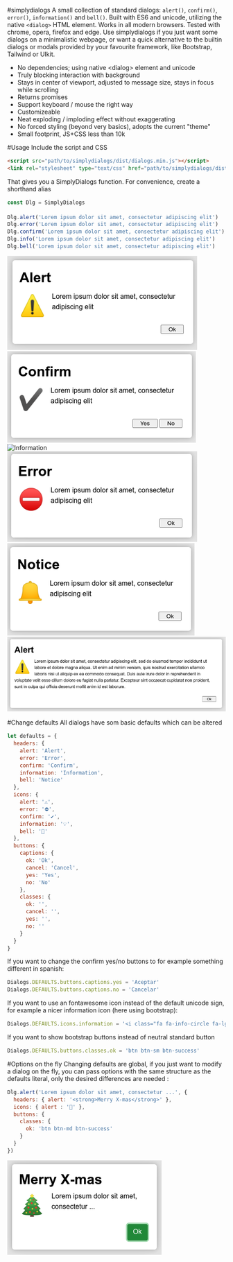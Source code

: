 #simplydialogs
A small collection of standard dialogs: ```alert()```, ```confirm()```, ```error()```, ```information()``` and ```bell()```. Built with ES6 and unicode, utilizing the native ```<dialog>``` HTML element. Works in all modern browsers. Tested with chrome, opera, firefox and edge. Use simplydialogs if you just want some dialogs on a minimalistic webpage, or want a quick alternative to the builtin dialogs or modals provided by your favourite framework, like Bootstrap, Tailwind or UIkit.

* No dependencies; using native &lt;dialog> element and unicode</li>
* Truly blocking interaction with background
* Stays in center of viewport, adjusted to message size, stays in focus while scrolling
* Returns promises
* Support keyboard / mouse the right way
* Customizeable
* Neat exploding / imploding effect without exaggerating
* No forced styling (beyond very basics), adopts the current "theme"
* Small footprint, JS+CSS less than 10k

#Usage
Include the script and CSS

```html
<script src="path/to/simplydialogs/dist/dialogs.min.js"></script>
<link rel="stylesheet" type="text/css" href="path/to/simplydialogs/dist/dialogs.min.css">
```

That gives you a SimplyDialogs function. For convenience, create a shorthand alias 

```javascript
const Dlg = SimplyDialogs

Dlg.alert('Lorem ipsum dolor sit amet, consectetur adipiscing elit')
Dlg.error('Lorem ipsum dolor sit amet, consectetur adipiscing elit')
Dlg.confirm('Lorem ipsum dolor sit amet, consectetur adipiscing elit')
Dlg.info('Lorem ipsum dolor sit amet, consectetur adipiscing elit')
Dlg.bell('Lorem ipsum dolor sit amet, consectetur adipiscing elit')
```
![Alert](assets/alert.png "Standard alert")
![Confirm](assets/confirm.png "Standard confirm")
![Information](assets/information "Standard information / info")
![Error](assets/error.png "Standard error")
![Bell](assets/bell.png "Standard bell, also plays sound")
![Alert long text](assets/alert-long-text.png "Alert with long text")

#Change defaults
All dialogs have som basic defaults which can be altered 

```javascript
let defaults = {
  headers: {
    alert: 'Alert',
    error: 'Error',
    confirm: 'Confirm',
    information: 'Information',
    bell: 'Notice'
  },
  icons: {
    alert: '⚠',
    error: '⛔',
    confirm: '✔️',
    information: '💡',
    bell: '🔔'
  },
  buttons: {
    captions: {
      ok: 'Ok',
      cancel: 'Cancel',
      yes: 'Yes',
      no: 'No'
    },
    classes: {
      ok: '',
      cancel: '',
      yes: '',
      no: ''
    }
  }
}
```
If you want to change the confirm yes/no buttons to for example something different in spanish:

```javascript
Dialogs.DEFAULTS.buttons.captions.yes = 'Aceptar'
Dialogs.DEFAULTS.buttons.captions.no = 'Cancelar'
```
If you want to use an fontawesome icon instead of the default unicode sign, for example a nicer information icon (here using bootstrap):

```javascript
Dialogs.DEFAULTS.icons.information = '<i class="fa fa-info-circle fa-lg text-primary"></i>'
```
If you want to show bootstrap buttons instead of neutral standard button

```javascript
Dialogs.DEFAULTS.buttons.classes.ok = 'btn btn-sm btn-success'
```

#Options on the fly
Changing defaults are global, if you just want to modify a dialog on the fly, you can pass options with the same structure as the defaults literal, only the desired differences are needed :

```javascript
Dlg.alert('Lorem ipsum dolor sit amet, consectetur ...', {
  headers: { alert: '<strong>Merry X-mas</strong>' },
  icons: { alert : '🎄' },
  buttons: {
    classes: {
      ok: 'btn btn-md btn-success'
    }
  }
})
```
![Custom](assets/custom-alert.png "Example of alert with options")
